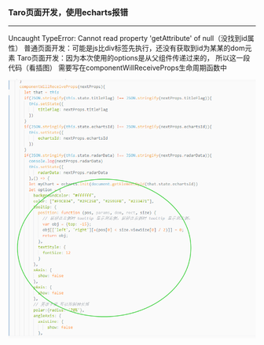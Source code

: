 ### Taro页面开发，使用echarts报错

---

Uncaught TypeError: Cannot read property 'getAttribute' of null（没找到id属性）
普通页面开发：可能是js比div标签先执行，还没有获取到id为某某的dom元素
Taro页面开发：因为本次使用的options是从父组件传递过来的， 所以这一段代码（看插图） 需要写在componentWillReceiveProps生命周期函数中

![](../../images/2019/Aug120191.png)